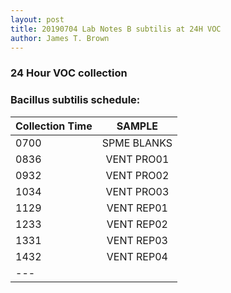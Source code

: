 ```yaml
---
layout: post
title: 20190704 Lab Notes B subtilis at 24H VOC 
author: James T. Brown
---
```


### **24 Hour VOC collection**
### Bacillus subtilis schedule:

| Collection Time | SAMPLE |
|:--------|:-------:|
|0700	|SPME BLANKS| 
|0836	|VENT PRO01|
|0932	|VENT PRO02|
|1034	|VENT PRO03|
|1129  |VENT REP01|
|1233  |VENT REP02|
|1331  |VENT REP03|
|1432  |VENT REP04|
|---


